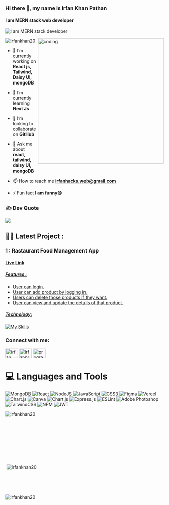 
### Hi there 👋, my name is Irfan Khan Pathan
#### I am MERN stack web developer
![I am MERN stack developer](https://i.ibb.co/Csfzhh5/Untitled-design-page-0001.jpg)

<img align="right" alt="coding" width="400" src="https://media.tenor.com/GfSX-u7VGM4AAAAC/coding.gif">

<p align="left"> <img src="https://komarev.com/ghpvc/?username=irfankhan20&label=Profile%20views&color=0e75b6&style=flat" alt="irfankhan20" /> </p>

- 🔭 I’m currently working on **React js, Tailwind, Daisy UI, mongoDB**

- 🌱 I’m currently learning **Next Js**

- 👯 I’m looking to collaborate on **GitHub**

- 💬 Ask me about **react, tailwind, daisy UI, mongoDB**

- 📫 How to reach me **irfanhacks.web@gmail.com**

- ⚡ Fun fact **I am funny😊**

  

### ✍️ Dev Quote
![](https://quotes-github-readme.vercel.app/api?type=horizontal&theme=tokyonight)


<h2 align="left">🤷‍♂️ Latest Project :</h2>

  <h3> 1 : Rastaurant Food Management App</h3>
  
  <h4><a href="https://technology-and-electroni-de164.web.app">Live Link</h4>
    
  <h5>Features : </h5>
  
  -  User can login.
  -  User can add product by logging in.
  -  Users can delete those products if they want.
  -  User can view and update the details of that product.

 <h5>Technology:</h5>
 
 [![My Skills](https://skillicons.dev/icons?i=js,html,css,tailwind,react,nodejs,express,firebase,mongodb)](https://skillicons.dev)



<h3 align="left">Connect with me:</h3>
<p align="left">
  <a href="https://linkedin.com/in/irfan khan pathan" target="blank"><img align="center" src="https://raw.githubusercontent.com/rahuldkjain/github-profile-readme-generator/master/src/images/icons/Social/linked-in-alt.svg" alt="irfan khan pathan" height="30" width="40" /></a>
<a href="https://instagram.com/irfanproggramer" target="blank"><img align="center" src="https://raw.githubusercontent.com/rahuldkjain/github-profile-readme-generator/master/src/images/icons/Social/instagram.svg" alt="irfanproggramer" height="30" width="40" /></a>
<a href="https://www.youtube.com/c/programming hacks" target="blank"><img align="center" src="https://raw.githubusercontent.com/rahuldkjain/github-profile-readme-generator/master/src/images/icons/Social/youtube.svg" alt="programming hacks" height="30" width="40" /></a>
</p>

# 💻 Languages and Tools
![MongoDB](https://img.shields.io/badge/MongoDB-%234ea94b.svg?style=for-the-badge&logo=mongodb&logoColor=white) ![React](https://img.shields.io/badge/react-%2320232a.svg?style=for-the-badge&logo=react&logoColor=%2361DAFB) ![NodeJS](https://img.shields.io/badge/node.js-6DA55F?style=for-the-badge&logo=node.js&logoColor=white) ![JavaScript](https://img.shields.io/badge/javascript-%23323330.svg?style=for-the-badge&logo=javascript&logoColor=%23F7DF1E) ![CSS3](https://img.shields.io/badge/css3-%231572B6.svg?style=for-the-badge&logo=css3&logoColor=white) 	![Figma](https://img.shields.io/badge/figma-%23F24E1E.svg?style=for-the-badge&logo=figma&logoColor=white) ![Vercel](https://img.shields.io/badge/vercel-%23000000.svg?style=for-the-badge&logo=vercel&logoColor=white) ![Chart.js](https://img.shields.io/badge/chart.js-F5788D.svg?style=for-the-badge&logo=chart.js&logoColor=white) ![Canva](https://img.shields.io/badge/Canva-%2300C4CC.svg?style=for-the-badge&logo=Canva&logoColor=white) ![Chart.js](https://img.shields.io/badge/chart.js-F5788D.svg?style=for-the-badge&logo=chart.js&logoColor=white) ![Express.js](https://img.shields.io/badge/express.js-%23404d59.svg?style=for-the-badge&logo=express&logoColor=%2361DAFB) ![ESLint](https://img.shields.io/badge/ESLint-4B3263?style=for-the-badge&logo=eslint&logoColor=white) ![Adobe Photoshop](https://img.shields.io/badge/adobephotoshop-%2331A8FF.svg?style=for-the-badge&logo=adobephotoshop&logoColor=white) ![TailwindCSS](https://img.shields.io/badge/tailwindcss-%2338B2AC.svg?style=for-the-badge&logo=tailwind-css&logoColor=white) ![NPM](https://img.shields.io/badge/NPM-%23000000.svg?style=for-the-badge&logo=npm&logoColor=white) ![JWT](https://img.shields.io/badge/JWT-black?style=for-the-badge&logo=JSON%20web%20tokens)

<p><img align="left" src="https://github-readme-stats.vercel.app/api/top-langs?username=irfankhan20&show_icons=true&locale=en&layout=compact" alt="irfankhan20" /></p> <br/> <br/> <br/> <br/> <br/> <br/> <br/> <br/> <br/> 

<p>&nbsp;<img align="center" src="https://github-readme-stats.vercel.app/api?username=irfankhan20&show_icons=true&locale=en" alt="irfankhan20" /></p> <br/> <br/> <br/> 

<p><img align="center" src="https://github-readme-streak-stats.herokuapp.com/?user=irfankhan20&" alt="irfankhan20" /></p>
